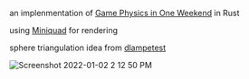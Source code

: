 an implenmentation of [Game Physics in One Weekend](https://gamephysicsweekend.github.io/) in Rust

using [Miniquad](https://github.com/not-fl3/miniquad) for rendering

sphere triangulation idea from [dlampetest](https://sites.google.com/site/dlampetest/python/triangulating-a-sphere-recursively)

![Screenshot 2022-01-02 2 12 50 PM](https://user-images.githubusercontent.com/12190905/147878578-61746b42-5f77-4b72-b69c-2985d8f9a0a5.png)
